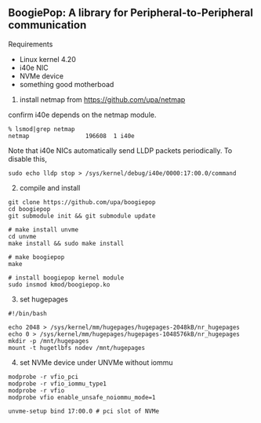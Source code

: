 

## BoogiePop: A library for Peripheral-to-Peripheral communication

Requirements
- Linux kernel 4.20
- i40e NIC
- NVMe device
- something good motherboad



1. install netmap from https://github.com/upa/netmap

confirm i40e depends on the netmap module.
```
% lsmod|grep netmap
netmap                196608  1 i40e
```

Note that i40e NICs automatically send LLDP packets periodically.  To
disable this,
```
sudo echo lldp stop > /sys/kernel/debug/i40e/0000:17:00.0/command
```


2. compile and install

```shell-session
git clone https://github.com/upa/boogiepop
cd boogiepop
git submodule init && git submodule update

# make install unvme
cd unvme
make install && sudo make install

# make boogiepop
make

# install boogiepop kernel module
sudo insmod kmod/boogiepop.ko
```


3. set hugepages
```
#!/bin/bash

echo 2048 > /sys/kernel/mm/hugepages/hugepages-2048kB/nr_hugepages
echo 0 > /sys/kernel/mm/hugepages/hugepages-1048576kB/nr_hugepages
mkdir -p /mnt/hugepages
mount -t hugetlbfs nodev /mnt/hugepages
```


4. set NVMe device under UNVMe without iommu

```shell-session
modprobe -r vfio_pci
modprobe -r vfio_iommu_type1
modprobe -r vfio
modprobe vfio enable_unsafe_noiommu_mode=1

unvme-setup bind 17:00.0 # pci slot of NVMe
```
